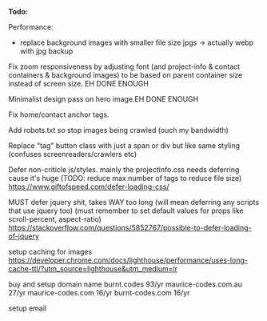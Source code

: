 
**Todo:**


Performance:
 * replace background images with smaller file size jpgs -> actually webp with jpg backup

Fix zoom responsiveness by adjusting font (and project-info & contact containers & background images) to be based on parent container size instead of screen size. EH DONE ENOUGH


Minimalist design pass on hero image.EH DONE ENOUGH

Fix home/contact anchor tags.

Add robots.txt so stop images being crawled (ouch my bandwidth)

Replace "tag" button class with just a span or div but like same styling (confuses screenreaders/crawlers etc)

Defer non-criticle js/styles. mainly the projectinfo.css needs deferring cause it's huge (TODO: reduce max number of tags to reduce file size) https://www.giftofspeed.com/defer-loading-css/

MUST defer jquery shit, takes WAY too long (will mean deferring any scripts that use jquery too) (must remember to set default values for props like scroll-percent, aspect-ratio) https://stackoverflow.com/questions/5852767/possible-to-defer-loading-of-jquery

setup caching for images https://developer.chrome.com/docs/lighthouse/performance/uses-long-cache-ttl/?utm_source=lighthouse&utm_medium=lr

buy and setup domain name
burnt.codes 93/yr
maurice-codes.com.au 27/yr
maurice-codes.com 16/yr
burnt-codes.com 16/yr

setup email 